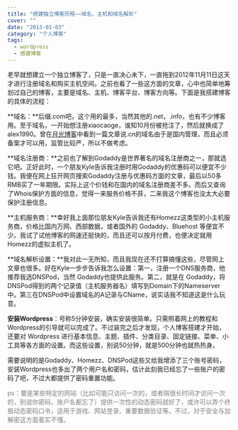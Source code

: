 ```yaml
---
title: "搭建独立博客历程——域名、主机和域名解析"
cover: ""
date: "2013-01-03"
category: "个人博客"
tags:
  - wordpress
  - 搭建博客
---
```


老早就想建立一个独立博客了，只是一直决心未下，一直拖到2012年11月11日这天才进行注册域名和购买主机空间。之前也看了一些这方面的文章，心中也简单地筹划过自己的博客，主要是域名、主机、博客平台、博客方向等。下面是我搭建博客的具体的流程：

**域名：**后缀.com吧，这个用的最多，当然其他的.net，.info，也有不少博客用。至于域名，一开始想注册xiaocaoge，谁知10月份被抢注了，然后就换成了alex1990。曾在[月光博客](http://www.williamlong.info "月光博客")中看到一篇文章说.cn的域名由于是国内管理，而且必须备案才可以用，监管比较严，所以不做考虑。

**域名注册商：**之前也了解到Godaddy是世界著名的域名注册商之一，那就选它吧。正好此时，一个朋友Kyle告诉我注册时用Godaddy的优惠码可以便宜不少钱。我便在网上狂开网页搜索Godaddy注册与优惠码方面的文章，最后以50多RMB买了一年期限。实际上这个价钱和在国内的域名注册商差不多。而后又查询了Whois保护方面的信息，觉得一来服务价格不菲，二来我这个博客也没太大必要保护注册信息。

**主机服务商：**幸好我上面那位朋友Kyle告诉我还有Homezz这类型的小主机服务商，价格比国内万网、西部数据，或者国外的 Godaddy、Bluehost 等便宜不少。我试了试他博客的网速还挺快的，而且还可以按月付费，也便决定就用Homezz的虚拟主机了。

**域名解析设置：**我对此一无所知，而且我现在还不打算搞懂这些，尽管网上文章也很多。好在Kyle一步步告诉我怎么设置：第一，注册一个DNS服务商，他推荐我选DNSPod，当然 Godaddy也提供此服务。第二，就是在 Godaddy，将DNSPod得到的两个记录值（主机服务器名）填写到Domain下的Nameserver中。第三在DNSPod中设置域名的A记录与CName，说实话我不知道这是什么玩意。

**安装Wordpress**：号称5分钟安装，确实安装很简单。只需照着网上的教程和Wordpress的引导就可以完成了。不过装完之后才发现，个人博客搭建才开始，还要对 Wordpress 进行基本信息、主题、插件、分类目录、固定链接、菜单、小工具等各方面的设置。而这些设置，别说50分钟，就是500分钟也就热热身。

需要说明的是Godaddy、Homezz、DNSPod这些又给我增添了三个账号密码，安装Wordpress也多出了两个用户名和密码，估计此刻我已经忘了一些账户的密码了吧，不过大都提供了密码重置功能。

<span style="color: #808080;">ps：要是某些特定的网站（比如可能只访问一次的，或者隔很长时间才访问一次的，别说你密码，账户名都忘了）提供一次性的动态密码就好了，或许可以弄个终极动态密码口令，适用于游戏、网站登录、重要数据验证等。不过，对于安全与加解密这方面着实不懂。</span>
